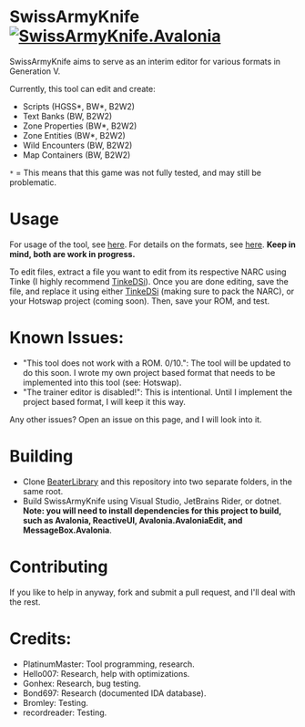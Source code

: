 # SwissArmyKnife [![SwissArmyKnife.Avalonia](https://github.com/PlatinumMaster/SwissArmyKnife/actions/workflows/dotnet-desktop.yml/badge.svg)](https://github.com/PlatinumMaster/SwissArmyKnife/actions/workflows/dotnet-desktop.yml)
SwissArmyKnife aims to serve as an interim editor for various formats in Generation V.

Currently, this tool can edit and create: 
* Scripts (HGSS*, BW*, B2W2) 
* Text Banks (BW, B2W2)
* Zone Properties (BW*, B2W2)
* Zone Entities (BW*, B2W2)
* Wild Encounters (BW, B2W2)
* Map Containers (BW, B2W2)

`*` = This means that this game was not fully tested, and may still be problematic.

# Usage
For usage of the tool, see [here](https://github.com/PlatinumMaster/SwissArmyKnife/wiki).
For details on the formats, see [here](https://github.com/PlatinumMaster/BeaterLibrary/wiki). 
**Keep in mind, both are work in progress.**

To edit files, extract a file you want to edit from its respective NARC using Tinke (I highly recommend [TinkeDSi](https://github.com/R-YaTian/TinkeDSi/releases/tag/V0.9.3)).
Once you are done editing, save the file, and replace it using either [TinkeDSi](https://github.com/R-YaTian/TinkeDSi/releases/tag/V0.9.3) (making sure to pack the NARC), or your Hotswap project (coming soon). Then, save your ROM, and test.

# Known Issues:
- "This tool does not work with a ROM. 0/10.": The tool will be updated to do this soon. I wrote my own project based format that needs to be implemented into this tool (see: Hotswap).
- "The trainer editor is disabled!": This is intentional. Until I implement the project based format, I will keep it this way. 

Any other issues? Open an issue on this page, and I will look into it.

# Building
* Clone [BeaterLibrary](https://github.com/PlatinumMaster/BeaterLibrary) and this repository into two separate folders, in the same root.
* Build SwissArmyKnife using Visual Studio, JetBrains Rider, or dotnet. **Note: you will need to install dependencies for this project to build, such as Avalonia, ReactiveUI, Avalonia.AvaloniaEdit, and MessageBox.Avalonia**.

# Contributing
If you like to help in anyway, fork and submit a pull request, and I'll deal with the rest.

# Credits:
- PlatinumMaster: Tool programming, research.
- Hello007: Research, help with optimizations.
- Gonhex: Research, bug testing.
- Bond697: Research (documented IDA database).
- Bromley: Testing.
- recordreader: Testing.
